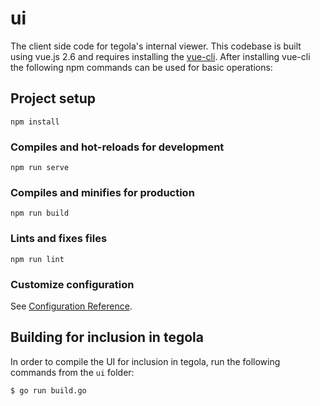 # ui

The client side code for tegola's internal viewer. This codebase is built using vue.js 2.6 and requires installing the [vue-cli](https://cli.vuejs.org/). After installing vue-cli the following npm commands can be used for basic operations:

## Project setup
```
npm install
```

### Compiles and hot-reloads for development
```
npm run serve
```

### Compiles and minifies for production
```
npm run build
```

### Lints and fixes files
```
npm run lint
```

### Customize configuration
See [Configuration Reference](https://cli.vuejs.org/config/).


## Building for inclusion in tegola

In order to compile the UI for inclusion in tegola, run the following commands from the `ui` folder:

```console
$ go run build.go
```

